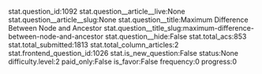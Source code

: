 stat.question_id:1092
stat.question__article__live:None
stat.question__article__slug:None
stat.question__title:Maximum Difference Between Node and Ancestor
stat.question__title_slug:maximum-difference-between-node-and-ancestor
stat.question__hide:False
stat.total_acs:853
stat.total_submitted:1813
stat.total_column_articles:2
stat.frontend_question_id:1026
stat.is_new_question:False
status:None
difficulty.level:2
paid_only:False
is_favor:False
frequency:0
progress:0
